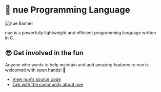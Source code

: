 # 🍑 nue Programming Language
![nue Banner](https://raw.githubusercontent.com/nue-lang/logo/main/exported/banner.png)

nue is a powerfully lightweight and efficient programming language written in C.

## 😎 Get involved in the fun
Anyone who wants to help maintain and add amazing features to nue is welcomed with open hands! 🤗
- [View nue's source code](https://github.com/nue-lang/nue)
- [Talk with the community about nue](https://discord.gg/Hr3GYj7nsc)
